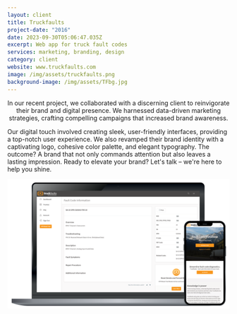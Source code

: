 ```yaml
---
layout: client
title: Truckfaults
project-date: "2016"
date: 2023-09-30T05:06:47.035Z
excerpt: Web app for truck fault codes
services: marketing, branding, design
category: client
website: www.truckfaults.com
image: /img/assets/truckfaults.png
background-image: /img/assets/TFbg.jpg
---
```

<p style="text-align: center;">In our recent project, we collaborated with a discerning client to reinvigorate their brand and digital presence. We harnessed data-driven marketing strategies, crafting compelling campaigns that increased brand awareness. 

Our digital touch involved creating sleek, user-friendly interfaces, providing a top-notch user experience. We also revamped their brand identity with a captivating logo, cohesive color palette, and elegant typography. The outcome? A brand that not only commands attention but also leaves a lasting impression. Ready to elevate your brand? Let's talk – we're here to help you shine.</p>

![](/img/assets/truckfaults2.png)